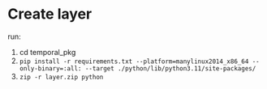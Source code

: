 # Create layer
run:
1. cd temporal_pkg
2. `pip install -r requirements.txt --platform=manylinux2014_x86_64 --only-binary=:all: --target ./python/lib/python3.11/site-packages/`
3. `zip -r layer.zip python`
